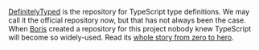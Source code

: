 [DefinitelyTyped](http://definitelytyped.org/) is the repository for TypeScript type definitions. We may call it the official repository now, but that has not always been the case. When [Boris](https://twitter.com/borisyankov) created a repository for this project nobody knew TypeScript will become so widely-used. Read its [whole story from zero to hero](https://blog.johnnyreilly.com/2019/10/definitely-typed-movie.html).
